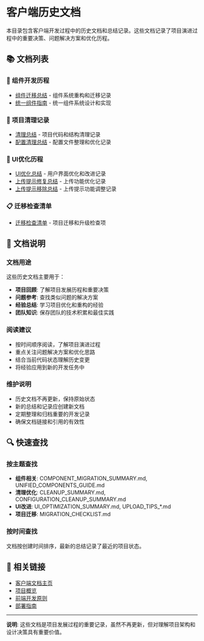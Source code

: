 # 客户端历史文档

本目录包含客户端开发过程中的历史文档和总结记录。这些文档记录了项目演进过程中的重要决策、问题解决方案和优化历程。

## 📚 文档列表

### 🔧 组件开发历程
- [组件迁移总结](./COMPONENT_MIGRATION_SUMMARY.md) - 组件系统重构和迁移记录
- [统一组件指南](../UNIFIED_COMPONENTS_GUIDE.md) - 统一组件系统设计和实现

### 🧹 项目清理记录
- [清理总结](./CLEANUP_SUMMARY.md) - 项目代码和结构清理记录
- [配置清理总结](./CONFIGURATION_CLEANUP_SUMMARY.md) - 配置文件整理和优化记录

### 🎨 UI优化历程
- [UI优化总结](../UI_OPTIMIZATION_SUMMARY.md) - 用户界面优化和改进记录
- [上传提示修复总结](../UPLOAD_TIPS_FIX_SUMMARY.md) - 上传功能优化记录
- [上传提示移除总结](../UPLOAD_TIPS_REMOVAL_SUMMARY.md) - 上传提示功能调整记录

### 📋 迁移检查清单
- [迁移检查清单](../MIGRATION_CHECKLIST.md) - 项目迁移和升级检查项

## 📖 文档说明

### 文档用途
这些历史文档主要用于：
- **项目回顾**: 了解项目发展历程和重要决策
- **问题参考**: 查找类似问题的解决方案
- **经验总结**: 学习项目优化和重构的经验
- **团队知识**: 保存团队的技术积累和最佳实践

### 阅读建议
- 按时间顺序阅读，了解项目演进过程
- 重点关注问题解决方案和优化思路
- 结合当前代码状态理解历史变更
- 将经验应用到新的开发任务中

### 维护说明
- 历史文档不再更新，保持原始状态
- 新的总结和记录应创建新文档
- 定期整理和归档重要的开发记录
- 确保文档链接和引用的有效性

## 🔍 快速查找

### 按主题查找
- **组件相关**: COMPONENT_MIGRATION_SUMMARY.md, UNIFIED_COMPONENTS_GUIDE.md
- **清理优化**: CLEANUP_SUMMARY.md, CONFIGURATION_CLEANUP_SUMMARY.md
- **UI改进**: UI_OPTIMIZATION_SUMMARY.md, UPLOAD_TIPS_*.md
- **项目迁移**: MIGRATION_CHECKLIST.md

### 按时间查找
文档按创建时间排序，最新的总结记录了最近的项目状态。

## 🔗 相关链接

- [客户端文档主页](../README.md)
- [项目概览](../PROJECT_OVERVIEW.md)
- [前端开发原则](../FRONTEND_DEVELOPMENT_PRINCIPLES.md)
- [部署指南](../DEPLOYMENT_GUIDE.md)

---

**说明**: 这些文档是项目发展过程的重要记录，虽然不再更新，但对理解项目架构和设计决策具有重要价值。
